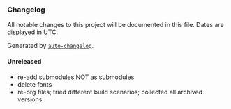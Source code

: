 ### Changelog

All notable changes to this project will be documented in this file. Dates are displayed in UTC.

Generated by [`auto-changelog`](https://github.com/CookPete/auto-changelog).

#### Unreleased

- re-add submodules NOT as submodules
- delete fonts
- re-org files; tried different build scenarios; collected all archived versions
